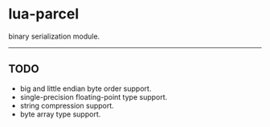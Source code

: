# lua-parcel

binary serialization module.

---

## TODO

- big and little endian byte order support.
- single-precision floating-point type support.
- string compression support.
- byte array type support.
